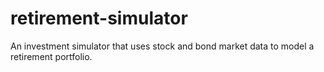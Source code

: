 # retirement-simulator
An investment simulator that uses stock and bond market data to model a retirement portfolio.
